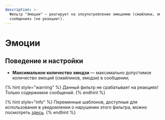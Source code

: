 ```yaml
---
description: >-
  Фильтр "Эмоции" — реагирует на злоупотребление эмоциями (смайлики, эмодзи) в
  сообщениях (не реакции!).
---
```


# Эмоции

## Поведение и настройки <a id="behaviour"></a>

* **Максимальное количество эмодзи** — максимально допустимое количество эмоций \(смайликов, эмодзи\) в сообщении;

{% hint style="warning" %}
Данный фильтр не срабатывает на реакциях! Только содержимое сообщений.
{% endhint %}

{% hint style="info" %}
Переменные шаблонов, доступные для использования в уведомлении о нарушении этого фильтра, можно посмотреть [здесь](../message-templates/advanced/input.md#filtr-emocii).
{% endhint %}

